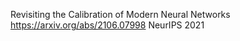  Revisiting the Calibration of Modern Neural Networks
 https://arxiv.org/abs/2106.07998
 NeurIPS 2021
